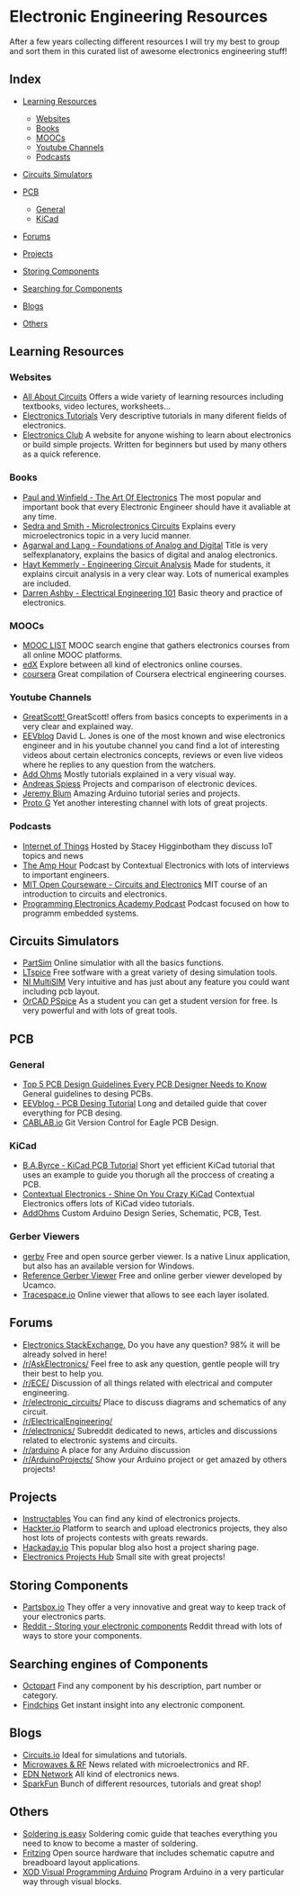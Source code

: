 # Electronic Engineering Resources
After a few years collecting different resources I will try my best to group and sort them in this curated list of awesome electronics engineering stuff!


## Index
* [Learning Resources](#LearningResources)
  * [Websites](#Websites)
  * [Books](#Books) 
  * [MOOCs](#Moocs)
  * [Youtube Channels](#YoutubeChannels)
  * [Podcasts](#Podcasts)

* [Circuits Simulators](#CircuitsSimulators)
* [PCB](#PCB)
  * [General](#General)
  * [KiCad](#KiCad)
* [Forums](#Forums)
* [Projects](#Projects)
* [Storing Components](#StoringComponents)
* [Searching for Components](#SearchingComponents)
* [Blogs](#Blogs)
* [Others](#Others)

## Learning Resources <a name="LearningResources"></a>
### Websites   <a name="Websites"></a>
* [All About Circuits](https://www.allaboutcircuits.com/education/) Offers a wide variety of learning resources including 
textbooks, video lectures, worksheets...
* [Electronics Tutorials](https://www.electronics-tutorials.ws/) Very descriptive tutorials in many diferent fields of
electronics.
* [Electronics Club](https://electronicsclub.info/) A website for anyone wishing to learn about electronics or build simple projects. Written for beginners but used by many others as a quick reference. 

### Books  <a name="Books"></a>
* [Paul and Winfield - The Art Of Electronics](https://pearl-hifi.com/06_Lit_Archive/14_Books_Tech_Papers/Horowitz-Hill/The_Art_of_Electronics.pdf) The most popular and important book that every Electronic Engineer should have it avaliable
at any time.
* [Sedra and Smith - Microlectronics Circuits](https://www.dropbox.com/s/d1tasdkd5u6serm/Sedra%20Smith%20-%20Microelectronic%20Circuits%20-%205th%20Edition.pdf?dl=0) Explains every microelectronics topic in a very lucid manner. 
* [Agarwal and Lang - Foundations of Analog and Digital](https://www.dropbox.com/s/g09ot8yzsp1dmrd/Agarwal%20and%20Lang%20-%20Foundations%20of%20Analog%20and%20Digital%20-%202005.pdf?dl=0) Title is very selfexplanatory, explains the basics of
digital and analog electronics.
* [Hayt Kemmerly - Engineering Circuit Analysis](https://www.dropbox.com/s/zoyywgy0tgdz7my/Hayt%20Kemmerly%20-%20Engineering%20Circuit%20Analysis.pdf?dl=0) Made for students, it explains circuit analysis in a very clear way.
Lots of numerical examples are included.
* [Darren Ashby - Electrical Engineering 101](https://www.dropbox.com/s/cv5nk91ow8jsjp7/Darren%20Ashby%20-%20Electrical%20Engineering%20101%20-%203rd%20Edition.pdf?dl=0) Basic theory and practice of electronics.

### MOOCs  <a name="Moocs"></a>
* [MOOC LIST](https://www.mooc-list.com/categories/eng-electronics) MOOC search engine that gathers electronics courses from all online MOOC platforms.
* [edX](https://www.edx.org/learn/electronics) Explore between all kind of electronics online courses.
* [coursera](https://www.coursera.org/browse/physical-science-and-engineering/electrical-engineering) Great compilation of Coursera electrical engineering courses.

### Youtube Channels   <a name="YoutubeChannels"></a>
* [GreatScott! ](https://www.youtube.com/user/greatscottlab) GreatScott! offers from basics concepts to experiments in a very
clear and explained way.
* [EEVblog](https://www.youtube.com/user/EEVblog) David L. Jones is one of the most known and wise electronics engineer and
in his youtube channel you cand find a lot of interesting videos about certain electronics concepts, reviews or even live
videos where he replies to any question from the watchers.
* [Add Ohms](https://www.youtube.com/user/AddOhms) Mostly tutorials explained in a very visual way.
* [Andreas Spiess](https://www.youtube.com/channel/UCu7_D0o48KbfhpEohoP7YSQ) Projects and comparison of electronic devices.
* [Jeremy Blum](https://www.youtube.com/user/sciguy14) Amazing Arduino tutorial series and projects.
* [Proto G](https://www.youtube.com/user/garofalo42) Yet another interesting channel with lots of great projects.

### Podcasts   <a name="Podcasts"></a>
* [Internet of Things](https://iotpodcast.com/) Hosted by Stacey Higginbotham they discuss IoT topics and news
* [The Amp Hour](https://theamphour.com/tag/contextual-electronics/) Podcast by Contextual Electronics with lots of interviews
to important engineers.
* [MIT Open Courseware - Circuits and Electronics](https://ocw.mit.edu/courses/electrical-engineering-and-computer-science/6-002-circuits-and-electronics-spring-2007/) MIT course of an introduction to circuits and electronics.
* [Programming Electronics Academy Podcast](https://programmingelectronics.com/oshpodcast/) Podcast focused on how to programm
embedded systems.

## Circuits Simulators  <a name="CircuitsSimulators"></a>
* [PartSim](https://www.partsim.com/simulator) Online simulatior with all the basics functions.
* [LTspice](http://www.analog.com/en/design-center/design-tools-and-calculators.html) Free sotfware with a great variety of desing
simulation tools.
* [NI MultiSIM](http://sine.ni.com/nips/cds/view/p/lang/en/nid/201800) Very intuitive and has just about any feature you could want including pcb layout. 
* [OrCAD PSpice](https://www.orcad.com/resources/orcad-downloads) As a student you can get a student version for free. Is very
powerful and with lots of great tools.

## PCB    <a name="PCB"></a>
### General     <a name="General"></a>
* [Top 5 PCB Design Guidelines Every PCB Designer Needs to Know](https://resources.altium.com/pcb-design-blog/top-pcb-design-guidelines-every-pcb-designer-needs-to-know) General guidelines to desing PCBs.
* [EEVblog - PCB Desing Tutorial](http://www.alternatezone.com/electronics/files/PCBDesignTutorialRevA.pdf) Long and detailed guide
that cover everything for PCB desing.
* [CABLAB.io](https://cadlab.io/) Git Version Control for Eagle PCB Design.

### KiCad     <a name="KiCad"></a>
* [B.A.Byrce - KiCad PCB Tutorial](http://babryce.com/kicad/tutorial.html) Short yet efficient KiCad tutorial that uses 
an example to guide you thorugh all the proccess of creating a PCB.
* [Contextual Electronics - Shine On You Crazy KiCad](https://www.youtube.com/watch?v=BVhWh3AsXQs&list=PLy2022BX6EspFAKBCgRuEuzapuz_4aJCn) Contextual Electronics
offers lots of KiCad video tutorials.
* [AddOhms](https://www.youtube.com/watch?v=5fvdxd0QhTw&list=PLRIGIzu0Z7KllhKqPsNDwitjpK45SHoKg) Custom Arduino Design Series, Schematic, PCB, Test.

### Gerber Viewers
* [gerbv](http://gerbv.geda-project.org/) Free and open source gerber viewer. Is a native Linux application, but also has an available version for Windows.
* [Reference Gerber Viewer](https://gerber.ucamco.com/) Free and online gerber viewer developed by Ucamco.
* [Tracespace.io](http://viewer.tracespace.io/) Online viewer that allows to see each layer isolated.

## Forums <a name="Forums"></a>
* [Electronics StackExchange.](https://electronics.stackexchange.com/) Do you have any question? 98% it will be already solved in here!
* [/r/AskElectronics/](https://www.reddit.com/r/AskElectronics/) Feel free to ask any question, gentle people will try their best to help you.
* [/r/ECE/](https://www.reddit.com/r/ECE/) Discussion of all things related with electrical and computer engineering.
* [/r/electronic_circuits/](https://www.reddit.com/r/electronic_circuits/) Place to discuss diagrams and schematics of any circuit.
* [/r/ElectricalEngineering/](https://www.reddit.com//r/ElectricalEngineering/)
* [/r/electronics/](https://www.reddit.com/r/electronics/) Subreddit dedicated to news, articles and discussions related to electronic systems and circuits.
* [/r/arduino](https://www.reddit.com/r/arduino/) A place for any Arduino discussion
* [/r/ArduinoProjects/](https://www.reddit.com/r/ArduinoProjects/) Show your Arduino project or get amazed by others projects!

## Projects   <a name="Projects"></a>
* [Instructables](http://www.instructables.com/technology/) You can find any kind of electronics projects.
* [Hackter.io](https://www.hackster.io/projects) Platform to search and upload electronics projects, they also host lots
of projects contests with greats rewards.
* [Hackaday.io](https://hackaday.io/projects) This popular blog also host a project sharing page.
* [Electronics Projects Hub](https://electronicsprojectshub.com/) Small site with great projects!

## Storing Components     <a name="StoringComponents"></a>
* [Partsbox.io](https://partsbox.io/) They offer a very innovative and great way to keep track of your electronics parts.
* [Reddit - Storing your electronic components](https://es.reddit.com/r/electronics/comments/7xz1vs/tip_storing_your_electronic_components/) Reddit thread with lots of ways
to store your components.

## Searching engines of Components   <a name="SearchingComponents"></a>
* [Octopart](https://octopart.com/) Find any component by his description, part number or category.
* [Findchips](https://www.findchips.com/) Get instant insight into any electronic component.

## Blogs          <a name="Blogs"></a>
* [Circuits.io](https://circuits.io/) Ideal for simulations and tutorials.
* [Microwaves & RF](http://www.mwrf.com/) News related with microelectronics and RF.
* [EDN Network](https://www.edn.com/) All kind of electronics news.
* [SparkFun](https://www.sparkfun.com/) Bunch of different resources, tutorials and great shop!

## Others         <a name="Others"></a>
* [Soldering is easy](http://mightyohm.com/files/soldercomic/FullSolderComic_EN.pdf) Soldering comic guide that teaches everything you need to know to become a master of soldering.
* [Fritzing](http://fritzing.org/home/) Open source hardware that includes schematic caputre and breadboard layout applications.
* [XOD Visual Programming Arduino](https://www.youtube.com/watch?v=qxjLH_3US04&feature=youtu.be) Program Arduino in a very
particular way through visual blocks.

